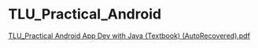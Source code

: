 # TLU_Practical_Android
[TLU_Practical Android App Dev with Java (Textbook) (AutoRecovered).pdf](https://github.com/user-attachments/files/19023218/TLU_Practical.Android.App.Dev.with.Java.Textbook.AutoRecovered.pdf)
